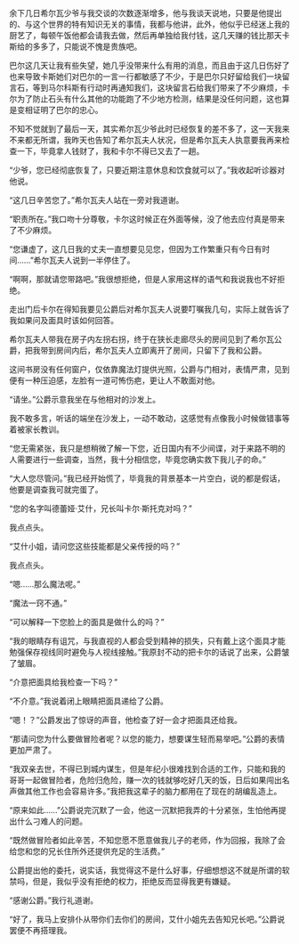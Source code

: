 余下几日希尔瓦少爷与我交谈的次数逐渐增多，他与我谈天说地，只要是他提出的、与这个世界的特有知识无关的事情，我都与他讲，此外，他似乎已经迷上我的厨艺了，每顿午饭他都会请我去做，然后再单独给我付钱，这几天赚的钱比那天卡斯给的多多了，只能说不愧是贵族吧。

巴尔这几天让我有些失望，她几乎没带来什么有用的消息，而且由于这几日伤好了也来导致卡斯她们对巴尔的一言一行都敏感了不少，于是巴尔只好留给我们一块留言石，等到马尔科斯有行动时再通知我们，这块留言石给我们带来了不少麻烦，卡尔为了防止石头有什么其他的功能跑了不少地方检测，结果是没任何问题，这也算是变相证明了巴尔的忠心。

不知不觉就到了最后一天，其实希尔瓦少爷此时已经恢复的差不多了，这一天我来不来都无所谓，我昨天也告知了希尔瓦夫人状况，但是希尔瓦夫人执意要我再来检查一下，毕竟拿人钱财了，我和卡尔不得已又去了一趟。

“少爷，您已经彻底恢复了，只要近期注意休息和饮食就可以了。”我收起听诊器对他说。

“这几日辛苦您了。”希尔瓦夫人站在一旁对我道谢。

“职责所在。”我口吻十分尊敬，卡尔这时候正在外面等候，没了他去应付真是带来了不少麻烦。

“您谦虚了，这几日我的丈夫一直想要见见您，但因为工作繁重只有今日有时间……”希尔瓦夫人说到一半停住了。

“啊啊，那就请您带路吧。”我很想拒绝，但是人家用这样的语气和我说我也不好拒绝。

走出门后卡尔在得知我要见公爵后对希尔瓦夫人说要叮嘱我几句，实际上就告诉了我如果问及面具时该如何回答。

希尔瓦夫人带我在房子内左拐右拐，终于在狭长走廊尽头的房间见到了希尔瓦公爵，把我带到房间内后，希尔瓦夫人立即离开了房间，只留下了我和公爵。

这间书房没有任何窗户，仅依靠魔法灯提供光照，公爵与门相对，表情严肃，见到便有一种压迫感，左脸有一道可怖伤疤，更让人不敢面对他。

“请坐。”公爵示意我坐在与他相对的沙发上。

我不敢多言，听话的端坐在沙发上，一动不敢动，这感觉有点像我小时候做错事等着被家长教训。

“您无需紧张，我只是想稍微了解一下您，近日国内有不少间谍，对于来路不明的人需要进行一些调查，当然，我十分相信您，毕竟您确实救下我儿子的命。”

“大人您尽管问。”我已经开始慌了，毕竟我的背景基本一片空白，说的都是假话，他要是调查我可就完蛋了。

“您的名字叫德蕾娅·艾什，兄长叫卡尔·斯托克对吗？”

我点点头。

“艾什小姐，请问您这些技能都是父亲传授的吗？”

我点点头。

“嗯……那么魔法呢。”

“魔法一窍不通。”

“可以解释一下您脸上的面具是做什么的吗？”

“我的眼睛存有诅咒，与我直视的人都会受到精神的损失，只有戴上这个面具才能勉强保存视线同时避免与人视线接触。”我原封不动的把卡尔的话说了出来，公爵皱了皱眉。

“介意把面具给我检查一下吗？”

“不介意。”我说着闭上眼睛把面具递给了公爵。

“嗯！？”公爵发出了惊讶的声音，他检查了好一会才把面具还给我。

“那请问您为什么要做冒险者呢？以您的能力，想要谋生轻而易举吧。”公爵的表情更加严肃了。

“我双亲去世，不得已到城内谋生，但是年纪小很难找到合适的工作，只能和我的哥哥一起做冒险者，危险归危险，赚一次的钱就够吃好几天的饭，日后如果闯出名声做其他工作也会容易许多。”我把我这辈子的脑力都用在了现在的胡编乱造上。

“原来如此……”公爵说完沉默了一会，他这一沉默把我弄的十分紧张，生怕他再提出什么刁难人的问题。

“既然做冒险者如此辛苦，不知您愿不愿意做我儿子的老师，作为回报，我除了会给您和您的兄长住所外还提供充足的生活费。”

公爵提出他的委托，说实话，我觉得这不是什么好事，仔细想想这不就是所谓的软禁吗，但是，我似乎没有拒绝的权力，拒绝反而显得我更有嫌疑。

“感谢公爵。”我行礼道谢。

“好了，我马上安排仆从带你们去你们的房间，艾什小姐先去告知兄长吧。”公爵说罢便不再搭理我。

